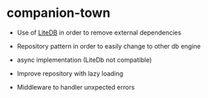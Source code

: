 # companion-town

* Use of [LiteDB](http://www.litedb.org/) in order to remove external dependencies
* Repository pattern in order to easily change to other db engine
* async implementation (LiteDb not compatible)

* Improve repository with lazy loading
* Middleware to handler unxpected errors

